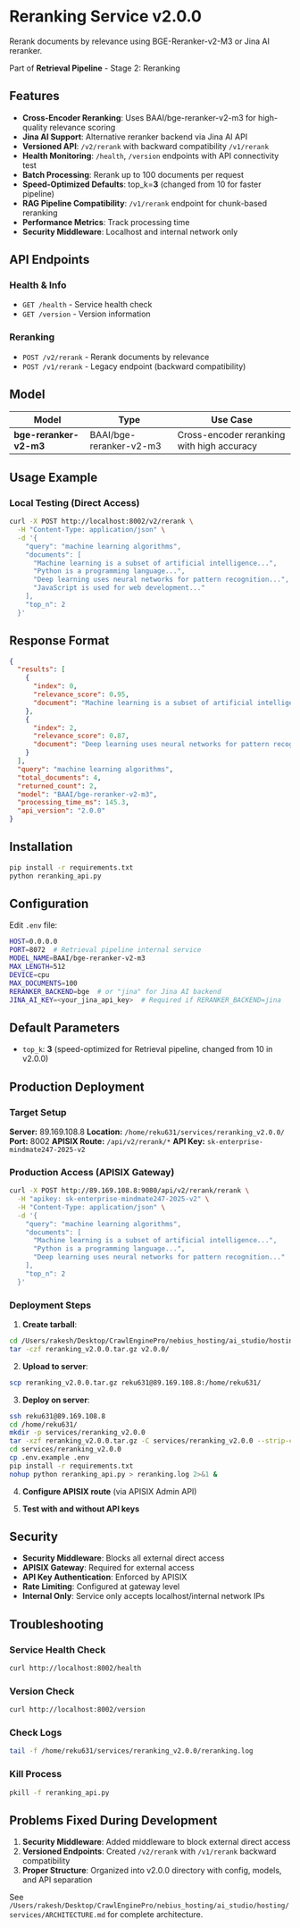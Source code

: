 # Reranking Service v2.0.0

Rerank documents by relevance using BGE-Reranker-v2-M3 or Jina AI reranker.

Part of **Retrieval Pipeline** - Stage 2: Reranking

## Features

- **Cross-Encoder Reranking**: Uses BAAI/bge-reranker-v2-m3 for high-quality relevance scoring
- **Jina AI Support**: Alternative reranker backend via Jina AI API
- **Versioned API**: `/v2/rerank` with backward compatibility `/v1/rerank`
- **Health Monitoring**: `/health`, `/version` endpoints with API connectivity test
- **Batch Processing**: Rerank up to 100 documents per request
- **Speed-Optimized Defaults**: top_k=**3** (changed from 10 for faster pipeline)
- **RAG Pipeline Compatibility**: `/v1/rerank` endpoint for chunk-based reranking
- **Performance Metrics**: Track processing time
- **Security Middleware**: Localhost and internal network only

## API Endpoints

### Health & Info
- `GET /health` - Service health check
- `GET /version` - Version information

### Reranking
- `POST /v2/rerank` - Rerank documents by relevance
- `POST /v1/rerank` - Legacy endpoint (backward compatibility)

## Model

| Model | Type | Use Case |
|-------|------|----------|
| **bge-reranker-v2-m3** | BAAI/bge-reranker-v2-m3 | Cross-encoder reranking with high accuracy |

## Usage Example

### Local Testing (Direct Access)
```bash
curl -X POST http://localhost:8002/v2/rerank \
  -H "Content-Type: application/json" \
  -d '{
    "query": "machine learning algorithms",
    "documents": [
      "Machine learning is a subset of artificial intelligence...",
      "Python is a programming language...",
      "Deep learning uses neural networks for pattern recognition...",
      "JavaScript is used for web development..."
    ],
    "top_n": 2
  }'
```

## Response Format

```json
{
  "results": [
    {
      "index": 0,
      "relevance_score": 0.95,
      "document": "Machine learning is a subset of artificial intelligence..."
    },
    {
      "index": 2,
      "relevance_score": 0.87,
      "document": "Deep learning uses neural networks for pattern recognition..."
    }
  ],
  "query": "machine learning algorithms",
  "total_documents": 4,
  "returned_count": 2,
  "model": "BAAI/bge-reranker-v2-m3",
  "processing_time_ms": 145.3,
  "api_version": "2.0.0"
}
```

## Installation

```bash
pip install -r requirements.txt
python reranking_api.py
```

## Configuration

Edit `.env` file:
```bash
HOST=0.0.0.0
PORT=8072  # Retrieval pipeline internal service
MODEL_NAME=BAAI/bge-reranker-v2-m3
MAX_LENGTH=512
DEVICE=cpu
MAX_DOCUMENTS=100
RERANKER_BACKEND=bge  # or "jina" for Jina AI backend
JINA_AI_KEY=<your_jina_api_key>  # Required if RERANKER_BACKEND=jina
```

## Default Parameters

- `top_k`: **3** (speed-optimized for Retrieval pipeline, changed from 10 in v2.0.0)

## Production Deployment

### Target Setup
**Server:** 89.169.108.8
**Location:** `/home/reku631/services/reranking_v2.0.0/`
**Port:** 8002
**APISIX Route:** `/api/v2/rerank/*`
**API Key:** `sk-enterprise-mindmate247-2025-v2`

### Production Access (APISIX Gateway)
```bash
curl -X POST http://89.169.108.8:9080/api/v2/rerank/rerank \
  -H "apikey: sk-enterprise-mindmate247-2025-v2" \
  -H "Content-Type: application/json" \
  -d '{
    "query": "machine learning algorithms",
    "documents": [
      "Machine learning is a subset of artificial intelligence...",
      "Python is a programming language...",
      "Deep learning uses neural networks for pattern recognition..."
    ],
    "top_n": 2
  }'
```

### Deployment Steps

1. **Create tarball**:
```bash
cd /Users/rakesh/Desktop/CrawlEnginePro/nebius_hosting/ai_studio/hosting/services/reranking
tar -czf reranking_v2.0.0.tar.gz v2.0.0/
```

2. **Upload to server**:
```bash
scp reranking_v2.0.0.tar.gz reku631@89.169.108.8:/home/reku631/
```

3. **Deploy on server**:
```bash
ssh reku631@89.169.108.8
cd /home/reku631/
mkdir -p services/reranking_v2.0.0
tar -xzf reranking_v2.0.0.tar.gz -C services/reranking_v2.0.0 --strip-components=1
cd services/reranking_v2.0.0
cp .env.example .env
pip install -r requirements.txt
nohup python reranking_api.py > reranking.log 2>&1 &
```

4. **Configure APISIX route** (via APISIX Admin API)

5. **Test with and without API keys**

## Security

- **Security Middleware**: Blocks all external direct access
- **APISIX Gateway**: Required for external access
- **API Key Authentication**: Enforced by APISIX
- **Rate Limiting**: Configured at gateway level
- **Internal Only**: Service only accepts localhost/internal network IPs

## Troubleshooting

### Service Health Check
```bash
curl http://localhost:8002/health
```

### Version Check
```bash
curl http://localhost:8002/version
```

### Check Logs
```bash
tail -f /home/reku631/services/reranking_v2.0.0/reranking.log
```

### Kill Process
```bash
pkill -f reranking_api.py
```

## Problems Fixed During Development

1. **Security Middleware**: Added middleware to block external direct access
2. **Versioned Endpoints**: Created `/v2/rerank` with `/v1/rerank` backward compatibility
3. **Proper Structure**: Organized into v2.0.0 directory with config, models, and API separation

See `/Users/rakesh/Desktop/CrawlEnginePro/nebius_hosting/ai_studio/hosting/services/ARCHITECTURE.md` for complete architecture.
